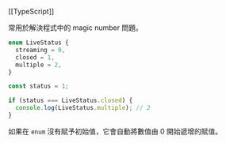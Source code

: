 [[TypeScript]]

常用於解決程式中的 magic number 問題。
```ts
enum LiveStatus {
  streaming = 0,
  closed = 1,
  multiple = 2,
}

const status = 1;

if (status === LiveStatus.closed) {
  console.log(LiveStatus.multiple); // 2
}
```

如果在 `enum` 沒有賦予初始值，它會自動將數值由 0 開始遞增的賦值。